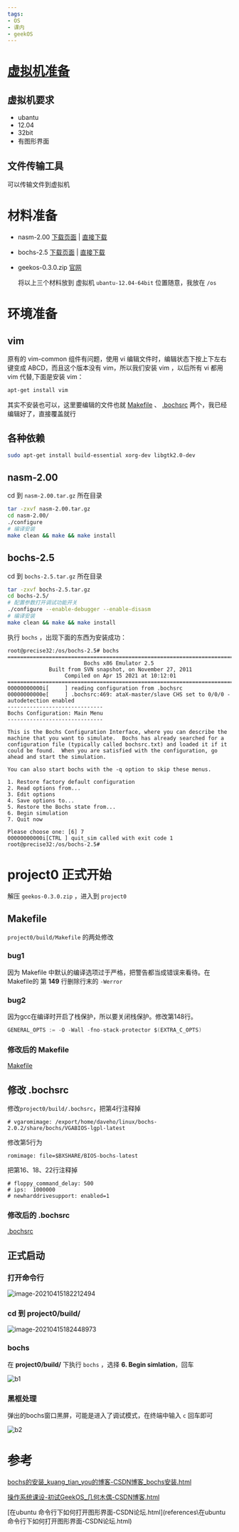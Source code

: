 ```yaml
---
tags:
- OS
- 课内
- geekOS
---
```


# [虚拟机准备](虚拟机准备.md) 

## 虚拟机要求

- ubantu 
- 12.04
- 32bit
- 有图形界面

## 文件传输工具

可以传输文件到虚拟机

# 材料准备

- nasm-2.00  [下载页面](https://www.nasm.us/pub/nasm/releasebuilds/2.00/) | [直接下载](https://www.nasm.us/pub/nasm/releasebuilds/2.00/nasm-2.00.tar.gz) 

- bochs-2.5 [下载页面](https://bochs.sourceforge.io/) | [直接下载](https://sourceforge.net/projects/bochs/files/bochs/2.5/bochs-2.5.tar.gz/download) 

- geekos-0.3.0.zip [官网]( http://geekos.sourceforge.net/)

  将以上三个材料放到 虚拟机 `ubantu-12.04-64bit` 位置随意，我放在 `/os`

# 环境准备

## vim

原有的 vim-common 组件有问题，使用 vi 编辑文件时，编辑状态下按上下左右键变成 ABCD，而且这个版本没有 vim，所以我们安装 vim ，以后所有 vi 都用 vim 代替,下面是安装 vim：

```sh
apt-get install vim
```

其实不安装也可以，这里要编辑的文件也就 [Makefile](data\Makefile) 、 [.bochsrc](data\.bochsrc) 两个，我已经编辑好了，直接覆盖就行

## 各种依赖

```sh
sudo apt-get install build-essential xorg-dev libgtk2.0-dev
```

## nasm-2.00

cd 到 `nasm-2.00.tar.gz` 所在目录

```sh
tar -zxvf nasm-2.00.tar.gz
cd nasm-2.00/
./configure
# 编译安装
make clean && make && make install
```

## bochs-2.5

cd 到 `bochs-2.5.tar.gz` 所在目录

```sh
tar -zxvf bochs-2.5.tar.gz
cd bochs-2.5/
# 配置参数打开调试功能开关
./configure --enable-debugger --enable-disasm
# 编译安装
make clean && make && make install
```

执行 `bochs` ，出现下面的东西为安装成功：

```
root@precise32:/os/bochs-2.5# bochs
========================================================================
                        Bochs x86 Emulator 2.5
             Built from SVN snapshot, on November 27, 2011
                  Compiled on Apr 15 2021 at 10:12:01
========================================================================
00000000000i[     ] reading configuration from .bochsrc
00000000000e[     ] .bochsrc:469: ataX-master/slave CHS set to 0/0/0 - autodetection enabled
------------------------------
Bochs Configuration: Main Menu
------------------------------

This is the Bochs Configuration Interface, where you can describe the
machine that you want to simulate.  Bochs has already searched for a
configuration file (typically called bochsrc.txt) and loaded it if it
could be found.  When you are satisfied with the configuration, go
ahead and start the simulation.

You can also start bochs with the -q option to skip these menus.

1. Restore factory default configuration
2. Read options from...
3. Edit options
4. Save options to...
5. Restore the Bochs state from...
6. Begin simulation
7. Quit now

Please choose one: [6] 7
00000000000i[CTRL ] quit_sim called with exit code 1
root@precise32:/os/bochs-2.5# 

```

# project0 正式开始

解压 `geekos-0.3.0.zip` ，进入到 `project0`

## Makefile

`project0/build/Makefile` 的两处修改

### bug1

因为 Makefile 中默认的编译选项过于严格，把警告都当成错误来看待。在 Makefile的 第 **149** 行删除行末的 `-Werror `

### bug2

因为gcc在编译时开启了栈保护，所以要关闭栈保护。修改第148行。

```c
GENERAL_OPTS := -O -Wall -fno-stack-protector $(EXTRA_C_OPTS)
```

### 修改后的 Makefile 

 [Makefile](data\Makefile) 

## 修改 .bochsrc

修改`project0/build/.bochsrc`，把第4行注释掉

```
# vgaromimage: /export/home/daveho/linux/bochs-2.0.2/share/bochs/VGABIOS-lgpl-latest
```

修改第5行为

```
romimage: file=$BXSHARE/BIOS-bochs-latest
```

把第16、18、22行注释掉

```
# floppy_command_delay: 500 
# ips:  1000000 
# newharddrivesupport: enabled=1
```

### 修改后的 .bochsrc

 [.bochsrc](data\.bochsrc) 

## 正式启动

### 打开命令行

![image-20210415182212494](image/image-20210415182212494.png)

### cd 到 project0/build/

![image-20210415182448973](image/image-20210415182448973.png)

### bochs

在 **project0/build/** 下执行 `bochs` ，选择 **6. Begin simlation**，回车

![b1](image/b1.gif)

### 黑框处理

弹出的bochs窗口黑屏，可能是进入了调试模式，在终端中输入 `c`  回车即可

![b2](image/b2.gif)





# 参考

 [bochs的安装_kuang_tian_you的博客-CSDN博客_bochs安装.html](references\bochs的安装_kuang_tian_you的博客-CSDN博客_bochs安装.html) 

 [操作系统课设-初试GeekOS_几何木偶-CSDN博客.html](references\操作系统课设-初试GeekOS_几何木偶-CSDN博客.html) 

 [在ubuntu 命令行下如何打开图形界面-CSDN论坛.html](references\在ubuntu 命令行下如何打开图形界面-CSDN论坛.html) 




























